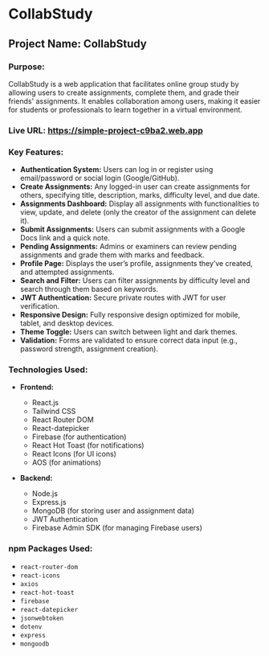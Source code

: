 # CollabStudy

## Project Name: CollabStudy

### Purpose:
CollabStudy is a web application that facilitates online group study by allowing users to create assignments, complete them, and grade their friends' assignments. It enables collaboration among users, making it easier for students or professionals to learn together in a virtual environment.

### Live URL: https://simple-project-c9ba2.web.app


### Key Features:
- **Authentication System:** Users can log in or register using email/password or social login (Google/GitHub).
- **Create Assignments:** Any logged-in user can create assignments for others, specifying title, description, marks, difficulty level, and due date.
- **Assignments Dashboard:** Display all assignments with functionalities to view, update, and delete (only the creator of the assignment can delete it).
- **Submit Assignments:** Users can submit assignments with a Google Docs link and a quick note.
- **Pending Assignments:** Admins or examiners can review pending assignments and grade them with marks and feedback.
- **Profile Page:** Displays the user’s profile, assignments they’ve created, and attempted assignments.
- **Search and Filter:** Users can filter assignments by difficulty level and search through them based on keywords.
- **JWT Authentication:** Secure private routes with JWT for user verification.
- **Responsive Design:** Fully responsive design optimized for mobile, tablet, and desktop devices.
- **Theme Toggle:** Users can switch between light and dark themes.
- **Validation:** Forms are validated to ensure correct data input (e.g., password strength, assignment creation).

### Technologies Used:
- **Frontend:**
  - React.js
  - Tailwind CSS
  - React Router DOM
  - React-datepicker
  - Firebase (for authentication)
  - React Hot Toast (for notifications)
  - React Icons (for UI icons)
  - AOS (for animations)

- **Backend:**
  - Node.js
  - Express.js
  - MongoDB (for storing user and assignment data)
  - JWT Authentication
  - Firebase Admin SDK (for managing Firebase users)

### npm Packages Used:
- `react-router-dom`
- `react-icons`
- `axios`
- `react-hot-toast`
- `firebase`
- `react-datepicker`
- `jsonwebtoken`
- `dotenv`
- `express`
- `mongoodb`
